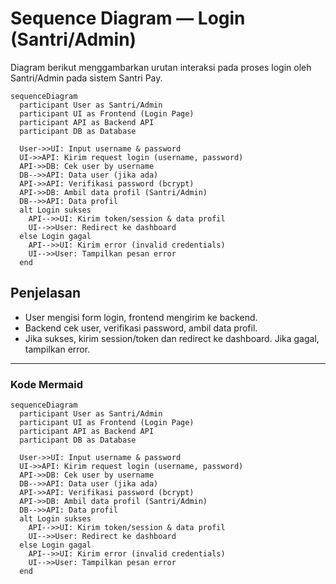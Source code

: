 # Sequence Diagram — Login (Santri/Admin)

Diagram berikut menggambarkan urutan interaksi pada proses login oleh Santri/Admin pada sistem Santri Pay.

```mermaid
sequenceDiagram
  participant User as Santri/Admin
  participant UI as Frontend (Login Page)
  participant API as Backend API
  participant DB as Database

  User->>UI: Input username & password
  UI->>API: Kirim request login (username, password)
  API->>DB: Cek user by username
  DB-->>API: Data user (jika ada)
  API->>API: Verifikasi password (bcrypt)
  API->>DB: Ambil data profil (Santri/Admin)
  DB-->>API: Data profil
  alt Login sukses
    API-->>UI: Kirim token/session & data profil
    UI-->>User: Redirect ke dashboard
  else Login gagal
    API-->>UI: Kirim error (invalid credentials)
    UI-->>User: Tampilkan pesan error
  end
```

## Penjelasan
- User mengisi form login, frontend mengirim ke backend.
- Backend cek user, verifikasi password, ambil data profil.
- Jika sukses, kirim session/token dan redirect ke dashboard. Jika gagal, tampilkan error.

---

### Kode Mermaid
```mermaid
sequenceDiagram
  participant User as Santri/Admin
  participant UI as Frontend (Login Page)
  participant API as Backend API
  participant DB as Database

  User->>UI: Input username & password
  UI->>API: Kirim request login (username, password)
  API->>DB: Cek user by username
  DB-->>API: Data user (jika ada)
  API->>API: Verifikasi password (bcrypt)
  API->>DB: Ambil data profil (Santri/Admin)
  DB-->>API: Data profil
  alt Login sukses
    API-->>UI: Kirim token/session & data profil
    UI-->>User: Redirect ke dashboard
  else Login gagal
    API-->>UI: Kirim error (invalid credentials)
    UI-->>User: Tampilkan pesan error
  end
``` 